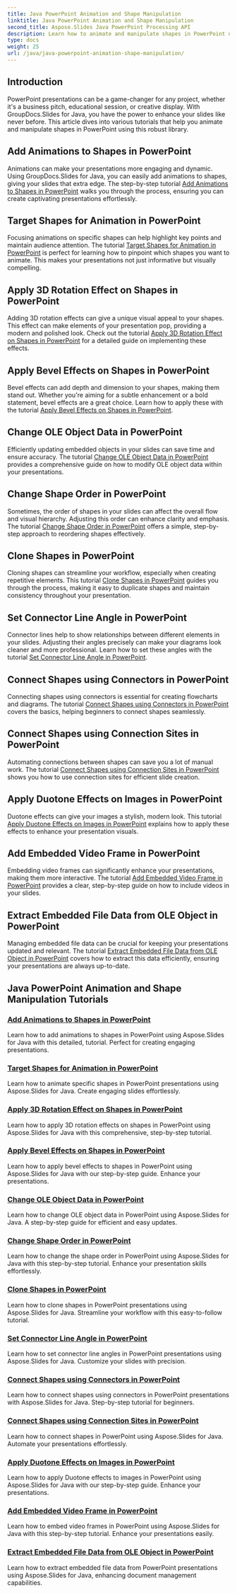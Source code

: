 ```yaml
---
title: Java PowerPoint Animation and Shape Manipulation
linktitle: Java PowerPoint Animation and Shape Manipulation
second_title: Aspose.Slides Java PowerPoint Processing API
description: Learn how to animate and manipulate shapes in PowerPoint using Aspose.Slides for Java. Comprehensive tutorials for dynamic presentations.
type: docs
weight: 25
url: /java/java-powerpoint-animation-shape-manipulation/
---
```


## Introduction

PowerPoint presentations can be a game-changer for any project, whether it's a business pitch, educational session, or creative display. With GroupDocs.Slides for Java, you have the power to enhance your slides like never before. This article dives into various tutorials that help you animate and manipulate shapes in PowerPoint using this robust library.

## Add Animations to Shapes in PowerPoint

Animations can make your presentations more engaging and dynamic. Using GroupDocs.Slides for Java, you can easily add animations to shapes, giving your slides that extra edge. The step-by-step tutorial [Add Animations to Shapes in PowerPoint](./add-animations-to-shapes-powerpoint/) walks you through the process, ensuring you can create captivating presentations effortlessly.

## Target Shapes for Animation in PowerPoint

Focusing animations on specific shapes can help highlight key points and maintain audience attention. The tutorial [Target Shapes for Animation in PowerPoint](./target-shapes-for-animation-powerpoint/) is perfect for learning how to pinpoint which shapes you want to animate. This makes your presentations not just informative but visually compelling.

## Apply 3D Rotation Effect on Shapes in PowerPoint

Adding 3D rotation effects can give a unique visual appeal to your shapes. This effect can make elements of your presentation pop, providing a modern and polished look. Check out the tutorial [Apply 3D Rotation Effect on Shapes in PowerPoint](./apply-3d-rotation-effect-shapes-powerpoint/) for a detailed guide on implementing these effects.

## Apply Bevel Effects on Shapes in PowerPoint

Bevel effects can add depth and dimension to your shapes, making them stand out. Whether you're aiming for a subtle enhancement or a bold statement, bevel effects are a great choice. Learn how to apply these with the tutorial [Apply Bevel Effects on Shapes in PowerPoint](./apply-bevel-effects-shapes-powerpoint/).

## Change OLE Object Data in PowerPoint

Efficiently updating embedded objects in your slides can save time and ensure accuracy. The tutorial [Change OLE Object Data in PowerPoint](./change-ole-object-data-powerpoint/) provides a comprehensive guide on how to modify OLE object data within your presentations.

## Change Shape Order in PowerPoint

Sometimes, the order of shapes in your slides can affect the overall flow and visual hierarchy. Adjusting this order can enhance clarity and emphasis. The tutorial [Change Shape Order in PowerPoint](./change-shape-order-powerpoint/) offers a simple, step-by-step approach to reordering shapes effectively.

## Clone Shapes in PowerPoint

Cloning shapes can streamline your workflow, especially when creating repetitive elements. This tutorial [Clone Shapes in PowerPoint](./clone-shapes-powerpoint/) guides you through the process, making it easy to duplicate shapes and maintain consistency throughout your presentation.

## Set Connector Line Angle in PowerPoint

Connector lines help to show relationships between different elements in your slides. Adjusting their angles precisely can make your diagrams look cleaner and more professional. Learn how to set these angles with the tutorial [Set Connector Line Angle in PowerPoint](./set-connector-line-angle-powerpoint/).

## Connect Shapes using Connectors in PowerPoint

Connecting shapes using connectors is essential for creating flowcharts and diagrams. The tutorial [Connect Shapes using Connectors in PowerPoint](./connect-shapes-using-connectors-powerpoint/) covers the basics, helping beginners to connect shapes seamlessly.

## Connect Shapes using Connection Sites in PowerPoint

Automating connections between shapes can save you a lot of manual work. The tutorial [Connect Shapes using Connection Sites in PowerPoint](./connect-shapes-using-connection-sites-powerpoint/) shows you how to use connection sites for efficient slide creation.

## Apply Duotone Effects on Images in PowerPoint

Duotone effects can give your images a stylish, modern look. This tutorial [Apply Duotone Effects on Images in PowerPoint](./apply-duotone-effects-images-powerpoint/) explains how to apply these effects to enhance your presentation visuals.

## Add Embedded Video Frame in PowerPoint

Embedding video frames can significantly enhance your presentations, making them more interactive. The tutorial [Add Embedded Video Frame in PowerPoint](./add-embedded-video-frame-powerpoint/) provides a clear, step-by-step guide on how to include videos in your slides.

## Extract Embedded File Data from OLE Object in PowerPoint

Managing embedded file data can be crucial for keeping your presentations updated and relevant. The tutorial [Extract Embedded File Data from OLE Object in PowerPoint](./extract-embedded-file-data-ole-object-powerpoint/) covers how to extract this data efficiently, ensuring your presentations are always up-to-date.
## Java PowerPoint Animation and Shape Manipulation Tutorials
### [Add Animations to Shapes in PowerPoint](./add-animations-to-shapes-powerpoint/)
Learn how to add animations to shapes in PowerPoint using Aspose.Slides for Java with this detailed, tutorial. Perfect for creating engaging presentations.
### [Target Shapes for Animation in PowerPoint](./target-shapes-for-animation-powerpoint/)
Learn how to animate specific shapes in PowerPoint presentations using Aspose.Slides for Java. Create engaging slides effortlessly.
### [Apply 3D Rotation Effect on Shapes in PowerPoint](./apply-3d-rotation-effect-shapes-powerpoint/)
Learn how to apply 3D rotation effects on shapes in PowerPoint using Aspose.Slides for Java with this comprehensive, step-by-step tutorial.
### [Apply Bevel Effects on Shapes in PowerPoint](./apply-bevel-effects-shapes-powerpoint/)
Learn how to apply bevel effects to shapes in PowerPoint using Aspose.Slides for Java with our step-by-step guide. Enhance your presentations.
### [Change OLE Object Data in PowerPoint](./change-ole-object-data-powerpoint/)
Learn how to change OLE object data in PowerPoint using Aspose.Slides for Java. A step-by-step guide for efficient and easy updates.
### [Change Shape Order in PowerPoint](./change-shape-order-powerpoint/)
Learn how to change the shape order in PowerPoint using Aspose.Slides for Java with this step-by-step tutorial. Enhance your presentation skills effortlessly.
### [Clone Shapes in PowerPoint](./clone-shapes-powerpoint/)
Learn how to clone shapes in PowerPoint presentations using Aspose.Slides for Java. Streamline your workflow with this easy-to-follow tutorial.
### [Set Connector Line Angle in PowerPoint](./set-connector-line-angle-powerpoint/)
Learn how to set connector line angles in PowerPoint presentations using Aspose.Slides for Java. Customize your slides with precision.
### [Connect Shapes using Connectors in PowerPoint](./connect-shapes-using-connectors-powerpoint/)
Learn how to connect shapes using connectors in PowerPoint presentations with Aspose.Slides for Java. Step-by-step tutorial for beginners.
### [Connect Shapes using Connection Sites in PowerPoint](./connect-shapes-using-connection-sites-powerpoint/)
Learn how to connect shapes in PowerPoint using Aspose.Slides for Java. Automate your presentations effortlessly.
### [Apply Duotone Effects on Images in PowerPoint](./apply-duotone-effects-images-powerpoint/)
Learn how to apply Duotone effects to images in PowerPoint using Aspose.Slides for Java with our step-by-step guide. Enhance your presentations.
### [Add Embedded Video Frame in PowerPoint](./add-embedded-video-frame-powerpoint/)
Learn how to embed video frames in PowerPoint using Aspose.Slides for Java with this step-by-step tutorial. Enhance your presentations easily.
### [Extract Embedded File Data from OLE Object in PowerPoint](./extract-embedded-file-data-ole-object-powerpoint/)
Learn how to extract embedded file data from PowerPoint presentations using Aspose.Slides for Java, enhancing document management capabilities.